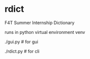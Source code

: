 # rdict
F4T Summer Internship Dictionary

runs in python virtual environment venv

./gui.py # for gui

./rdict.py # for cli

